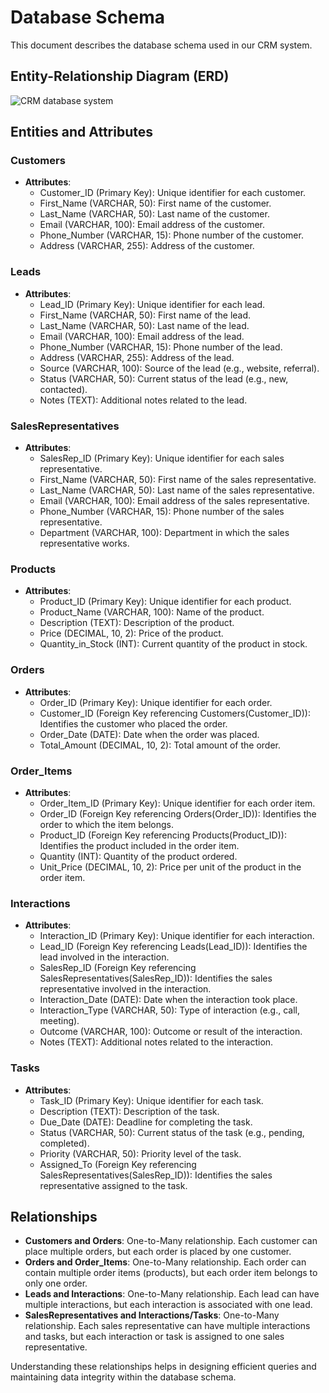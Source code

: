 # Database Schema

This document describes the database schema used in our CRM system.

## Entity-Relationship Diagram (ERD)

![CRM database system](https://github.com/1Elaigwu/CRM-MySQL-Database/assets/85877218/16a8baa4-8a1f-4165-bf1c-7e849e1e7e8b)

## Entities and Attributes

### Customers
- **Attributes**:
  - Customer_ID (Primary Key): Unique identifier for each customer.
  - First_Name (VARCHAR, 50): First name of the customer.
  - Last_Name (VARCHAR, 50): Last name of the customer.
  - Email (VARCHAR, 100): Email address of the customer.
  - Phone_Number (VARCHAR, 15): Phone number of the customer.
  - Address (VARCHAR, 255): Address of the customer.

### Leads
- **Attributes**:
  - Lead_ID (Primary Key): Unique identifier for each lead.
  - First_Name (VARCHAR, 50): First name of the lead.
  - Last_Name (VARCHAR, 50): Last name of the lead.
  - Email (VARCHAR, 100): Email address of the lead.
  - Phone_Number (VARCHAR, 15): Phone number of the lead.
  - Address (VARCHAR, 255): Address of the lead.
  - Source (VARCHAR, 100): Source of the lead (e.g., website, referral).
  - Status (VARCHAR, 50): Current status of the lead (e.g., new, contacted).
  - Notes (TEXT): Additional notes related to the lead.

### SalesRepresentatives
- **Attributes**:
  - SalesRep_ID (Primary Key): Unique identifier for each sales representative.
  - First_Name (VARCHAR, 50): First name of the sales representative.
  - Last_Name (VARCHAR, 50): Last name of the sales representative.
  - Email (VARCHAR, 100): Email address of the sales representative.
  - Phone_Number (VARCHAR, 15): Phone number of the sales representative.
  - Department (VARCHAR, 100): Department in which the sales representative works.

### Products
- **Attributes**:
  - Product_ID (Primary Key): Unique identifier for each product.
  - Product_Name (VARCHAR, 100): Name of the product.
  - Description (TEXT): Description of the product.
  - Price (DECIMAL, 10, 2): Price of the product.
  - Quantity_in_Stock (INT): Current quantity of the product in stock.

### Orders
- **Attributes**:
  - Order_ID (Primary Key): Unique identifier for each order.
  - Customer_ID (Foreign Key referencing Customers(Customer_ID)): Identifies the customer who placed the order.
  - Order_Date (DATE): Date when the order was placed.
  - Total_Amount (DECIMAL, 10, 2): Total amount of the order.

### Order_Items
- **Attributes**:
  - Order_Item_ID (Primary Key): Unique identifier for each order item.
  - Order_ID (Foreign Key referencing Orders(Order_ID)): Identifies the order to which the item belongs.
  - Product_ID (Foreign Key referencing Products(Product_ID)): Identifies the product included in the order item.
  - Quantity (INT): Quantity of the product ordered.
  - Unit_Price (DECIMAL, 10, 2): Price per unit of the product in the order item.

### Interactions
- **Attributes**:
  - Interaction_ID (Primary Key): Unique identifier for each interaction.
  - Lead_ID (Foreign Key referencing Leads(Lead_ID)): Identifies the lead involved in the interaction.
  - SalesRep_ID (Foreign Key referencing SalesRepresentatives(SalesRep_ID)): Identifies the sales representative involved in the interaction.
  - Interaction_Date (DATE): Date when the interaction took place.
  - Interaction_Type (VARCHAR, 50): Type of interaction (e.g., call, meeting).
  - Outcome (VARCHAR, 100): Outcome or result of the interaction.
  - Notes (TEXT): Additional notes related to the interaction.

### Tasks
- **Attributes**:
  - Task_ID (Primary Key): Unique identifier for each task.
  - Description (TEXT): Description of the task.
  - Due_Date (DATE): Deadline for completing the task.
  - Status (VARCHAR, 50): Current status of the task (e.g., pending, completed).
  - Priority (VARCHAR, 50): Priority level of the task.
  - Assigned_To (Foreign Key referencing SalesRepresentatives(SalesRep_ID)): Identifies the sales representative assigned to the task.

## Relationships

- **Customers and Orders**: One-to-Many relationship. Each customer can place multiple orders, but each order is placed by one customer.
- **Orders and Order_Items**: One-to-Many relationship. Each order can contain multiple order items (products), but each order item belongs to only one order.
- **Leads and Interactions**: One-to-Many relationship. Each lead can have multiple interactions, but each interaction is associated with one lead.
- **SalesRepresentatives and Interactions/Tasks**: One-to-Many relationship. Each sales representative can have multiple interactions and tasks, but each interaction or task is assigned to one sales representative.

Understanding these relationships helps in designing efficient queries and maintaining data integrity within the database schema.


